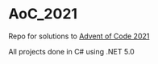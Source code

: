 # AoC_2021
Repo for solutions to <a href="https://adventofcode.com/">Advent of Code 2021</a>

All projects done in C# using .NET 5.0
